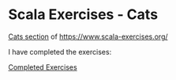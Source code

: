 # Scala Exercises - Cats

[Cats section](https://www.scala-exercises.org/cats/) of https://www.scala-exercises.org/

I have completed the exercises:

[Completed Exercises](./docs/CompletedScreenshot.png)